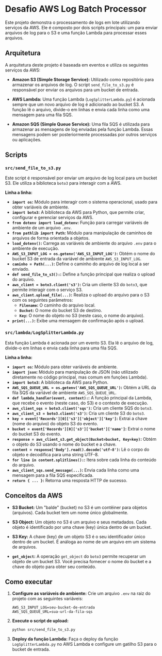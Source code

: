 
# Desafio AWS Log Batch Processor

Este projeto demonstra o processamento de logs em lote utilizando serviços da AWS. Ele é composto por dois scripts principais: um para enviar arquivos de log para o S3 e uma função Lambda para processar esses arquivos.

## Arquitetura

A arquitetura deste projeto é baseada em eventos e utiliza os seguintes serviços da AWS:

- **Amazon S3 (Simple Storage Service):** Utilizado como repositório para armazenar os arquivos de log. O script `send_file_to_s3.py` é responsável por enviar os arquivos para um bucket de entrada.

- **AWS Lambda:** Uma função Lambda (`LogSplitterLambda.py`) é acionada sempre que um novo arquivo de log é adicionado ao bucket S3. A função lê o arquivo, divide-o em linhas e envia cada linha como uma mensagem para uma fila SQS.

- **Amazon SQS (Simple Queue Service):** Uma fila SQS é utilizada para armazenar as mensagens de log enviadas pela função Lambda. Essas mensagens podem ser posteriormente processadas por outros serviços ou aplicações.

## Scripts

### `src/send_file_to_s3.py`

Este script é responsável por enviar um arquivo de log local para um bucket S3. Ele utiliza a biblioteca `boto3` para interagir com a AWS.

**Linha a linha:**

- **`import os`:** Módulo para interagir com o sistema operacional, usado para obter variáveis de ambiente.
- **`import boto3`:** A biblioteca da AWS para Python, que permite criar, configurar e gerenciar serviços da AWS.
- **`from dotenv import load_dotenv`:** Função para carregar variáveis de ambiente de um arquivo `.env`.
- **`from pathlib import Path`:** Módulo para manipulação de caminhos de arquivos de forma orientada a objetos.
- **`load_dotenv()`:** Carrega as variáveis de ambiente do arquivo `.env` para o ambiente de execução.
- **`AWS_S3_INPUT_LOG = os.getenv('AWS_S3_INPUT_LOG')`:** Obtém o nome do bucket S3 de entrada da variável de ambiente `AWS_S3_INPUT_LOG`.
- **`caminho = Path(...)`:** Define o caminho do arquivo de log local a ser enviado.
- **`def send_file_to_s3():`:** Define a função principal que realiza o upload do arquivo.
- **`aws_client = boto3.client('s3')`:** Cria um cliente S3 do `boto3`, que permite interagir com o serviço S3.
- **`aws_client.upload_file(...)`:** Realiza o upload do arquivo para o S3 com os seguintes parâmetros:
    - **`Filename`:** O caminho do arquivo local.
    - **`Bucket`:** O nome do bucket S3 de destino.
    - **`Key`:** O nome do objeto no S3 (neste caso, o nome do arquivo).
- **`print(...)`:** Exibe uma mensagem de confirmação após o upload.

### `src/lambda/LogSplitterLambda.py`

Esta função Lambda é acionada por um evento S3. Ela lê o arquivo de log, divide-o em linhas e envia cada linha para uma fila SQS.

**Linha a linha:**

- **`import os`:** Módulo para obter variáveis de ambiente.
- **`import json`:** Módulo para manipulação de JSON (não utilizado diretamente no código principal, mas comum em funções Lambda).
- **`import boto3`:** A biblioteca da AWS para Python.
- **`AWS_SQS_QUEUE_URL = os.getenv('AWS_SQS_QUEUE_URL')`:** Obtém a URL da fila SQS da variável de ambiente `AWS_SQS_QUEUE_URL`.
- **`def lambda_handler(event, context):`:** A função principal da Lambda, que recebe o evento (neste caso, do S3) e o contexto de execução.
- **`aws_client_sqs = boto3.client('sqs')`:** Cria um cliente SQS do `boto3`.
- **`aws_client_s3 = boto3.client('s3')`:** Cria um cliente S3 do `boto3`.
- **`key = event['Records'][0]['s3']['object']['key']`:** Extrai a chave (nome do arquivo) do objeto S3 do evento.
- **`bucket = event['Records'][0]['s3']['bucket']['name']`:** Extrai o nome do bucket S3 do evento.
- **`response = aws_client_s3.get_object(Bucket=bucket, Key=key)`:** Obtém o objeto do S3 usando o nome do bucket e a chave.
- **`content = response['Body'].read().decode('utf-8')`:** Lê o corpo do objeto e decodifica para uma string UTF-8.
- **`for line in content.splitlines():`:** Itera sobre cada linha do conteúdo do arquivo.
- **`aws_client_sqs.send_message(...)`:** Envia cada linha como uma mensagem para a fila SQS especificada.
- **`return { ... }`:** Retorna uma resposta HTTP de sucesso.

## Conceitos da AWS

- **S3 Bucket:** Um "balde" (bucket) no S3 é um contêiner para objetos (arquivos). Cada bucket tem um nome único globalmente.

- **S3 Object:** Um objeto no S3 é um arquivo e seus metadados. Cada objeto é identificado por uma chave (key) única dentro de um bucket.

- **S3 Key:** A chave (key) de um objeto S3 é o seu identificador único dentro de um bucket. É análoga ao nome de um arquivo em um sistema de arquivos.

- **`get_object`:** A operação `get_object` do `boto3` permite recuperar um objeto de um bucket S3. Você precisa fornecer o nome do bucket e a chave do objeto para obter seu conteúdo.

## Como executar

1.  **Configure as variáveis de ambiente:** Crie um arquivo `.env` na raiz do projeto com as seguintes variáveis:

    ```
    AWS_S3_INPUT_LOG=seu-bucket-de-entrada
    AWS_SQS_QUEUE_URL=sua-url-da-fila-sqs
    ```

2.  **Execute o script de upload:**

    ```bash
    python src/send_file_to_s3.py
    ```

3.  **Deploy da função Lambda:** Faça o deploy da função `LogSplitterLambda.py` no AWS Lambda e configure um gatilho S3 para o bucket de entrada.
